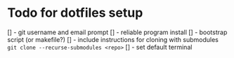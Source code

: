 # Todo for dotfiles setup
[] - git username and email prompt
[] - reliable program install
[] - bootstrap script (or makefile?)
[] - include instructions for cloning with submodules `git clone --recurse-submodules <repo>`
[] - set default terminal
